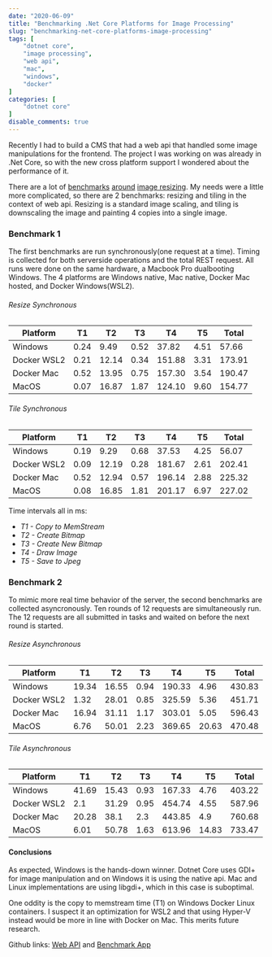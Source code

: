 ```yaml
---
date: "2020-06-09"
title: "Benchmarking .Net Core Platforms for Image Processing"
slug: "benchmarking-net-core-platforms-image-processing"
tags: [
    "dotnet core",
    "image processing",
    "web api",
    "mac",
    "windows",
    "docker"
]
categories: [
    "dotnet core"
]
disable_comments: true
---
```


Recently I had to build a CMS that had a web api that handled some image manipulations for the frontend. The project I was working on was already in .Net Core, so with the new cross platform support I wondered about the performance of it.

There are a lot of [benchmarks](https://devblogs.microsoft.com/dotnet/net-core-image-processing/) [around](https://www.imageflow.io/benchmarks/) [image resizing](https://awesomeopensource.com/project/saucecontrol/PhotoSauce). My needs were a little more complicated, so there are 2 benchmarks: resizing and tiling in the context of web api. Resizing is a standard image scaling, and tiling is downscaling the image and painting 4 copies into a single image.

### Benchmark 1

The first benchmarks are run synchronously(one request at a time). Timing is collected for both serverside operations and the total REST request. All runs were done on the same hardware, a Macbook Pro dualbooting Windows. The 4 platforms are Windows native, Mac native, Docker Mac hosted, and Docker Windows(WSL2).

###### Resize Synchronous

| Platform    | T1   | T2    | T3   | T4     | T5   | Total  |
| ----------- | ---- | ----- | ---- | ------ | ---- | ------ |
| Windows     | 0.24 | 9.49  | 0.52 | 37.82  | 4.51 | 57.66  |
| Docker WSL2 | 0.21 | 12.14 | 0.34 | 151.88 | 3.31 | 173.91 |
| Docker Mac  | 0.52 | 13.95 | 0.75 | 157.30 | 3.54 | 190.47 |
| MacOS       | 0.07 | 16.87 | 1.87 | 124.10 | 9.60 | 154.77 |

###### Tile Synchronous

| Platform    | T1   | T2    | T3   | T4     | T5   | Total  |
| ----------- | ---- | ----- | ---- | ------ | ---- | ------ |
| Windows     | 0.19 | 9.29  | 0.68 | 37.53  | 4.25 | 56.07  |
| Docker WSL2 | 0.09 | 12.19 | 0.28 | 181.67 | 2.61 | 202.41 |
| Docker Mac  | 0.52 | 12.94 | 0.57 | 196.14 | 2.88 | 225.32 |
| MacOS       | 0.08 | 16.85 | 1.81 | 201.17 | 6.97 | 227.02 |

Time intervals all in ms:

* _T1 - Copy to MemStream_
* _T2 - Create Bitmap_
* _T3 - Create New Bitmap_
* _T4 - Draw Image_
* _T5 - Save to Jpeg_

### Benchmark 2

To mimic more real time behavior of the server, the second benchmarks are collected asyncronously. Ten rounds of 12 requests are simultaneously run. The 12 requests are all submitted in tasks and waited on before the next round is started. 

###### Resize Asynchronous

| Platform    | T1    | T2    | T3   | T4     | T5    | Total  |
| ----------- | ----- | ----- | ---- | ------ | ----- | ------ |
| Windows     | 19.34 | 16.55 | 0.94 | 190.33 | 4.96  | 430.83 |
| Docker WSL2 | 1.32  |	28.01 |	0.85 | 325.59 | 5.36  | 451.71 |
| Docker Mac  | 16.94 | 31.11 | 1.17 | 303.01 | 5.05  | 596.43 |
| MacOS       | 6.76  | 50.01 | 2.23 | 369.65 | 20.63 | 470.48 |

###### Tile Asynchronous

| Platform    | T1    | T2    | T3   | T4     | T5    | Total  |
| ----------- | ----- | ----- | ---- | ------ | ----- | ------ |
| Windows     | 41.69 | 15.43 | 0.93 | 167.33 | 4.76  | 403.22 |
| Docker WSL2 | 2.1   |	31.29 | 0.95 | 454.74 | 4.55  | 587.96 |
| Docker Mac  | 20.28 | 38.1  | 2.3  | 443.85 | 4.9   | 760.68 |
| MacOS       | 6.01  | 50.78 | 1.63 | 613.96 | 14.83 | 733.47 |

#### Conclusions

As expected, Windows is the hands-down winner. Dotnet Core uses GDI+ for image manipulation and on Windows it is using the native api. Mac and Linux implementations are using libgdi+, which in this case is suboptimal. 

One oddity is the copy to memstream time (T1) on Windows Docker Linux containers. I suspect it an optimization for WSL2 and that using Hyper-V instead would be more in line with Docker on Mac. This merits future research.

Github links: [Web API](https://github.com/mkehoe/dotnetcore-imageprocessing) and [Benchmark App](https://github.com/mkehoe/benchmark-imageprocessing)

